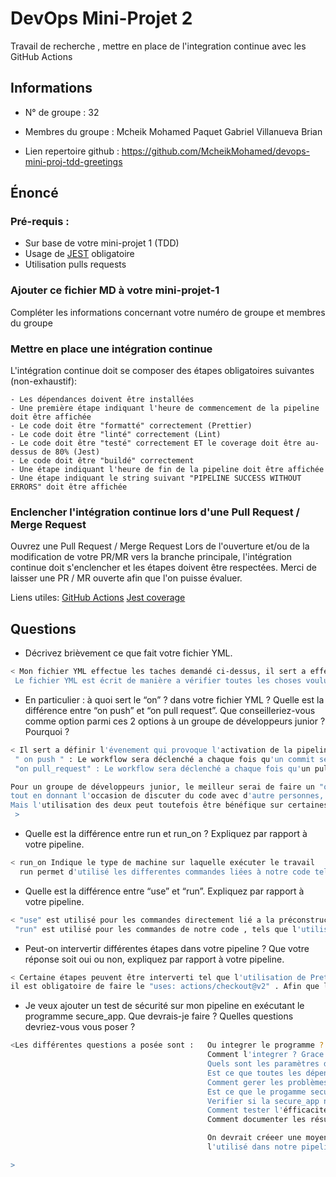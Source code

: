 # DevOps Mini-Projet 2
Travail de recherche , mettre en place de l'integration continue avec les GitHub Actions

## Informations
- N° de groupe : 32
- Membres du groupe :   Mcheik Mohamed
                        Paquet Gabriel
                        Villanueva Brian
                        
- Lien repertoire github : https://github.com/McheikMohamed/devops-mini-proj-tdd-greetings


## Énoncé

### Pré-requis :
- Sur base de votre mini-projet 1 (TDD)
- Usage de [JEST](https://jestjs.io/docs/getting-started) obligatoire
- Utilisation pulls requests


### Ajouter ce fichier MD à votre mini-projet-1
Compléter les informations concernant votre numéro de groupe et membres du groupe

### Mettre en place une intégration continue
L'intégration continue doit se composer des étapes obligatoires suivantes (non-exhaustif):

    - Les dépendances doivent être installées
    - Une première étape indiquant l'heure de commencement de la pipeline doit être affichée
    - Le code doit être "formatté" correctement (Prettier)
    - Le code doit être "linté" correctement (Lint)
    - Le code doit être "testé" correctement ET le coverage doit être au-dessus de 80% (Jest)
    - Le code doit être "buildé" correctement
    - Une étape indiquant l'heure de fin de la pipeline doit être affichée
    - Une étape indiquant le string suivant "PIPELINE SUCCESS WITHOUT ERRORS" doit être affichée

### Enclencher l'intégration continue lors d'une Pull Request / Merge Request
Ouvrez une Pull Request / Merge Request 
Lors de l'ouverture et/ou de la modification de votre PR/MR vers la branche principale, l'intégration continue doit s'enclencher et les étapes doivent être respectées.
Merci de laisser une PR / MR ouverte afin que l'on puisse évaluer.


Liens utiles:
[GitHub Actions](https://docs.github.com/fr/actions)
[Jest coverage](https://www.valentinog.com/blog/jest-coverage/)

## Questions

- Décrivez brièvement ce que fait votre fichier YML.  
```bash
< Mon fichier YML effectue les taches demandé ci-dessus, il sert a effectué l'integration continue en fonction de ce qui est rechercher.
 Le fichier YML est écrit de manière a vérifier toutes les choses voulut tout seul lors d'un évenement sur le repertoire, tel qu'un push , pull_request , merge >
```

- En particulier : à quoi sert le “on” ? dans votre fichier YML ?  Quelle est la différence entre “on push” et “on pull request”. Que conseilleriez-vous comme option parmi ces 2 options à un groupe de développeurs junior ? Pourquoi ? 
```bash
< Il sert a définir l'évenement qui provoque l'activation de la pipeline.
 " on push " : Le workflow sera déclenché a chaque fois qu'un commit sera push sur la branche précisé dans le fichier Yaml
 "on pull_request" : Le workflow sera déclenché a chaque fois qu'un pull_request est créer , modifier , ou fermée.

Pour un groupe de développeurs junior, le meilleur serai de faire un "on pull_request", car cela permettrait d'éviter les conflits et garder un code de qualité sur la branche principale,
tout en donnant l'occasion de discuter du code avec d'autre personnes, parceque celui-ci sera disponible dans la branche sur laquelle le développeurs aura codé.
Mais l'utilisation des deux peut toutefois être bénéfique sur certaines branches, tels qu'un déploiement automatique ou bien un test de build rapide.
 >
```

- Quelle est la différence entre run et run_on ?  Expliquez par rapport à votre pipeline.  
```bash
< run_on Indique le type de machine sur laquelle exécuter le travail
  run permet d'utilisé les differentes commandes liées à notre code tel que les dépendaces (Prettier , Eslint , Jest) >
```

- Quelle est la différence entre “use” et “run”. Expliquez par rapport à votre pipeline. 
```bash
< "use" est utilisé pour les commandes directement lié a la préconstruction du pipeline, les commandes lié a githubAction dans notre cas.
 "run" est utilisé pour les commandes de notre code , tels que l'utilisation des differents packages , exemples :  "npm prettier , npm eslint" >
```

- Peut-on intervertir différentes étapes dans votre pipeline ? Que votre réponse soit oui ou non, expliquez par rapport à votre pipeline. 
```bash
< Certaine étapes peuvent être interverti tel que l'utilisation de Prettier et Eslint, mais avant l'utilisation des commandes "run" et donc des differents packages du code,
il est obligatoire de faire le "uses: actions/checkout@v2" . Afin que la pipelines sache sur quelles fichiers travailler  >
```

- Je veux ajouter un test de sécurité sur mon pipeline en exécutant le programme secure_app. Que devrais-je faire ?  Quelles questions devriez-vous vous poser ? 
```bash
<Les différentes questions a posée sont :   Ou integrer le programme ?  Avant le déploiement mais après les test unitaires 
                                            Comment l'integrer ? Grace a une commande ou bien une api
                                            Quels sont les paramètres de mon secure_app ?
                                            Est ce que toutes les dépendances sont installé pour mon secure_app?
                                            Comment gerer les problèmes si le secure_app indique une faille de sécurité ?
                                            Est ce que le progamme secure_app a un grand impact sur les perfomances de ma pipeline?
                                            Verifier si la secure_app ne créer pas une faille de sécurite elle-même ?
                                            Comment tester l'éfficacité de la secure_app ?
                                            Comment documenter les résultats de la secure_app ?

                                            On devrait créeer une moyen d'integrer l'application et après vérification,
                                            l'utilisé dans notre pipeline avec un "run" comme pour nos autres commandes.

>
```

